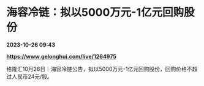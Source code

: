 # 海容冷链：拟以5000万元-1亿元回购股份

**2023-10-26 09:43**

**https://www.gelonghui.com/live/1264975**

格隆汇10月26日｜海容冷链公告，拟以5000万元-1亿元回购股份，回购价格不超过人民币24元/股。